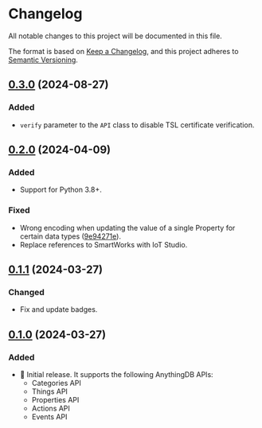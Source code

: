 # Changelog

All notable changes to this project will be documented in this file.

The format is based on [Keep a Changelog](https://keepachangelog.com/en/1.0.0/),
and this project adheres to [Semantic Versioning](https://semver.org/spec/v2.0.0.html).

## [0.3.0](https://github.com/altairengineering/iots-python/tree/v0.3.0) (2024-08-27)

### Added

- `verify` parameter to the `API` class to disable TSL certificate verification.

## [0.2.0](https://github.com/altairengineering/iots-python/tree/v0.2.0) (2024-04-09)

### Added

- Support for Python 3.8+.

### Fixed

- Wrong encoding when updating the value of a single Property for certain data
  types ([9e94271e](https://github.com/altairengineering/iots-python/commit/9e94271e)).
- Replace references to SmartWorks with IoT Studio.

## [0.1.1](https://github.com/altairengineering/iots-python/tree/v0.1.1) (2024-03-27)

### Changed

- Fix and update badges.

## [0.1.0](https://github.com/altairengineering/iots-python/tree/v0.1.0) (2024-03-27)

### Added

- 🚀 Initial release. It supports the following AnythingDB APIs:
  - Categories API
  - Things API
  - Properties API
  - Actions API
  - Events API
